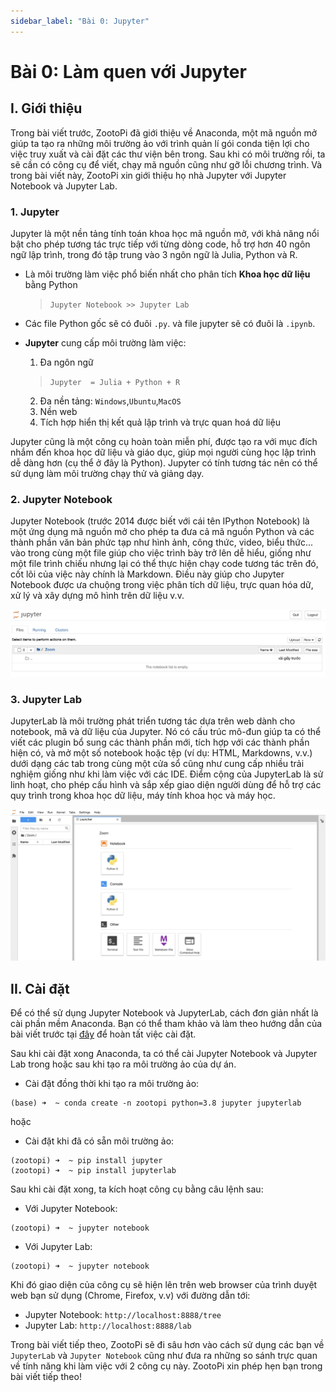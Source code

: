 ```yaml
---
sidebar_label: "Bài 0: Jupyter"
---
```


# Bài 0: Làm quen với Jupyter

## I. Giới thiệu

Trong bài viết trước, ZootoPi đã giới thiệu về Anaconda, một mã nguồn mở giúp ta tạo ra những môi trường ảo với trình quản lí gói conda tiện lợi cho việc truy xuất và cài đặt các thư viện bên trong. Sau khi có môi trường rồi, ta sẽ cần có công cụ để viết, chạy mã nguồn cũng như gỡ lỗi chương trình. Và trong bài viết này, ZootoPi xin giới thiệu họ nhà Jupyter với Jupyter Notebook và Jupyter Lab.

### 1. Jupyter

Jupyter là một nền tảng tính toán khoa học mã nguồn mở, với khả năng nổi bật cho phép tương tác trực tiếp với từng dòng code, hỗ trợ hơn 40 ngôn ngữ lập trình, trong đó tập trung vào 3 ngôn ngữ là Julia, Python và R. 

- Là môi trường làm việc phổ biến nhất cho phân tích **Khoa học dữ liệu** bằng Python
    > `Jupyter Notebook >> Jupyter Lab`

- Các file Python gốc sẽ có đuôi `.py`. và file jupyter sẽ có đuôi là `.ipynb`.

- **Jupyter** cung cấp môi trường làm việc:
    1. Đa ngôn ngữ 
    > `Jupyter  = Julia + Python + R`
    2. Đa nền tảng: `Windows`,`Ubuntu`,`MacOS`
    3. Nền web
    4. Tích hợp hiển thị kết quả lập trình và trực quan hoá dữ liệu
    
Jupyter cũng là một công cụ hoàn toàn miễn phí, được tạo ra với mục đích nhắm đến khoa học dữ liệu và giáo dục, giúp mọi người cùng học lập trình dễ dàng hơn (cụ thể ở đây là Python). Jupyter có tính tương tác nên có thể sử dụng làm môi trường chạy thử và giảng dạy.

### 2. Jupyter Notebook

Jupyter Notebook (trước 2014 được biết với cái tên IPython Notebook) là một ứng dụng mã nguồn mở cho phép ta đưa cả mã nguồn Python và các thành phần văn bản phức tạp như hình ảnh, công thức, video, biểu thức... vào trong cùng một file giúp cho việc trình bày trở lên dễ hiểu, giống như một file trình chiếu nhưng lại có thể thực hiện chạy code tương tác trên đó, cốt lõi của việc này chính là Markdown. Điều này giúp cho Jupyter Notebook được ưa chuộng trong việc phân tích dữ liệu, trực quan hóa dữ, xử lý và xây dựng mô hình trên dữ liệu v.v.

![alt](./img/jupyternotebook.png)

### 3. Jupyter Lab

JupyterLab là môi trường phát triển tương tác dựa trên web dành cho notebook, mã và dữ liệu của Jupyter. Nó có cấu trúc mô-đun giúp ta có thể viết các plugin bổ sung các thành phần mới, tích hợp với các thành phần hiện có, và mở một số notebook hoặc tệp (ví dụ: HTML, Markdowns, v.v.) dưới dạng các tab trong cùng một cửa sổ cũng như cung cấp nhiều trải nghiệm giống như khi làm việc với các IDE. Điểm cộng của JupyterLab là sử linh hoạt, cho phép cấu hình và sắp xếp giao diện người dùng để hỗ trợ các quy trình trong khoa học dữ liệu, máy tính khoa học và máy học.

![alt](./img/jupyterlab.png)

## II. Cài đặt

Để có thể sử dụng Jupyter Notebook và JupyterLab, cách đơn giản nhất là cài phần mềm Anaconda. Bạn có thể tham khảo và làm theo hướng dẫn của bài viết trước tại [đây](./01.anaconda.md) để hoàn tất việc cài đặt.

Sau khi cài đặt xong Anaconda, ta có thể cài Jupyter Notebook và Jupyter Lab trong hoặc sau khi tạo ra môi trường ảo của dự án.

- Cài đặt đồng thời khi tạo ra môi trường ảo:

```console
(base) ➜  ~ conda create -n zootopi python=3.8 jupyter jupyterlab
```

hoặc

- Cài đặt khi đã có sẵn môi trường ảo:

```console
(zootopi) ➜  ~ pip install jupyter
(zootopi) ➜  ~ pip install jupyterlab
```

Sau khi cài đặt xong, ta kích hoạt công cụ bằng câu lệnh sau:

- Với Jupyter Notebook:

```console
(zootopi) ➜  ~ jupyter notebook
```

- Với Jupyter Lab:

```console
(zootopi) ➜  ~ jupyter notebook
```

Khi đó giao diện của công cụ sẽ hiện lên trên web browser của trình duyệt web bạn sử dụng (Chrome, Firefox, v.v) với đường dẫn tới:

- Jupyter Notebook: `http://localhost:8888/tree`
- Jupyter Lab: `http://localhost:8888/lab`

Trong bài viết tiếp theo, ZootoPi sẽ đi sâu hơn vào cách sử dụng các bạn về `JupyterLab` và `Jupyter Notebook` cũng như đưa ra những so sánh trực quan về tính năng khi làm việc với 2 công cụ này. ZootoPi xin phép hẹn bạn trong bài viết tiếp theo!
